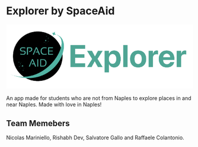 # Explorer by SpaceAid
![](Assests/ExplorerIcon.png)

An app made for students who are not from Naples to explore places in and near Naples.
Made with love in Naples!

## Team Memebers
Nicolas Mariniello, Rishabh Dev, Salvatore Gallo and Raffaele Colantonio.
